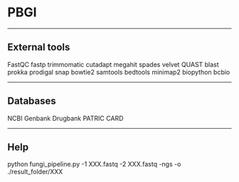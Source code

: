 # PBGI

<hr/>

## External tools

FastQC
fastp
trimmomatic
cutadapt
megahit
spades
velvet
QUAST
blast
prokka
prodigal
snap
bowtie2
samtools
bedtools
minimap2
biopython
bcbio
<hr/>

## Databases

NCBI Genbank
Drugbank
PATRIC
CARD
<hr/>

## Help
python fungi_pipeline.py -1 XXX.fastq -2 XXX.fastq -ngs -o ./result_folder/XXX

